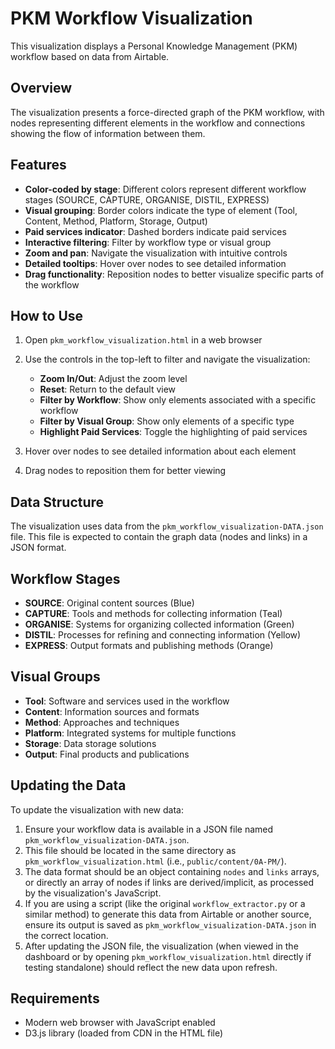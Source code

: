 # PKM Workflow Visualization

This visualization displays a Personal Knowledge Management (PKM) workflow based on data from Airtable.

## Overview

The visualization presents a force-directed graph of the PKM workflow, with nodes representing different elements in the workflow and connections showing the flow of information between them.

## Features

- **Color-coded by stage**: Different colors represent different workflow stages (SOURCE, CAPTURE, ORGANISE, DISTIL, EXPRESS)
- **Visual grouping**: Border colors indicate the type of element (Tool, Content, Method, Platform, Storage, Output)
- **Paid services indicator**: Dashed borders indicate paid services
- **Interactive filtering**: Filter by workflow type or visual group
- **Zoom and pan**: Navigate the visualization with intuitive controls
- **Detailed tooltips**: Hover over nodes to see detailed information
- **Drag functionality**: Reposition nodes to better visualize specific parts of the workflow

## How to Use

1. Open `pkm_workflow_visualization.html` in a web browser
2. Use the controls in the top-left to filter and navigate the visualization:
   - **Zoom In/Out**: Adjust the zoom level
   - **Reset**: Return to the default view
   - **Filter by Workflow**: Show only elements associated with a specific workflow
   - **Filter by Visual Group**: Show only elements of a specific type
   - **Highlight Paid Services**: Toggle the highlighting of paid services

3. Hover over nodes to see detailed information about each element
4. Drag nodes to reposition them for better viewing

## Data Structure

The visualization uses data from the `pkm_workflow_visualization-DATA.json` file. This file is expected to contain the graph data (nodes and links) in a JSON format.

## Workflow Stages

- **SOURCE**: Original content sources (Blue)
- **CAPTURE**: Tools and methods for collecting information (Teal)
- **ORGANISE**: Systems for organizing collected information (Green)
- **DISTIL**: Processes for refining and connecting information (Yellow)
- **EXPRESS**: Output formats and publishing methods (Orange)

## Visual Groups

- **Tool**: Software and services used in the workflow
- **Content**: Information sources and formats
- **Method**: Approaches and techniques
- **Platform**: Integrated systems for multiple functions
- **Storage**: Data storage solutions
- **Output**: Final products and publications

## Updating the Data

To update the visualization with new data:

1.  Ensure your workflow data is available in a JSON file named `pkm_workflow_visualization-DATA.json`.
2.  This file should be located in the same directory as `pkm_workflow_visualization.html` (i.e., `public/content/0A-PM/`).
3.  The data format should be an object containing `nodes` and `links` arrays, or directly an array of nodes if links are derived/implicit, as processed by the visualization's JavaScript.
4.  If you are using a script (like the original `workflow_extractor.py` or a similar method) to generate this data from Airtable or another source, ensure its output is saved as `pkm_workflow_visualization-DATA.json` in the correct location.
5.  After updating the JSON file, the visualization (when viewed in the dashboard or by opening `pkm_workflow_visualization.html` directly if testing standalone) should reflect the new data upon refresh.

## Requirements

- Modern web browser with JavaScript enabled
- D3.js library (loaded from CDN in the HTML file)
